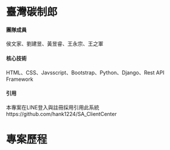 # 臺灣碳制郎
<h4>團隊成員</h4>
侯文家、劉建昱、黃昱睿、王永宗、王之軍
<h4>核心技術</h4>
HTML、CSS、Javsscript、Bootstrap、Python、Django、Rest API Framework
<h4>引用</h4>
本專案在LINE登入與註冊採用引用此系統<br>
https://github.com/hank1224/SA_ClientCenter

# 專案歷程
